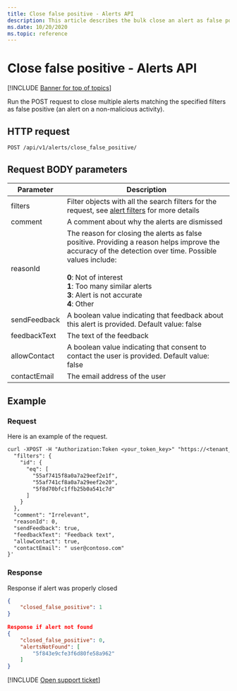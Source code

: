 ```yaml
---
title: Close false positive - Alerts API
description: This article describes the bulk close an alert as false positive request in Cloud App Security's Alerts API.
ms.date: 10/20/2020
ms.topic: reference
---
```

# Close false positive - Alerts API

[!INCLUDE [Banner for top of topics](includes/banner.md)]

Run the POST request to close multiple alerts matching the specified filters as false positive (an alert on a non-malicious activity).

## HTTP request

```rest
POST /api/v1/alerts/close_false_positive/
```

## Request BODY parameters

| Parameter | Description |
| --- | --- |
| filters | Filter objects with all the search filters for the request, see [alert filters](api-alerts.md#filters) for more details |
| comment | A comment about why the alerts are dismissed |
| reasonId | The reason for closing the alerts as false positive. Providing a reason helps improve the accuracy of the detection over time. Possible values include:<br /><br />**0**: Not of interest<br />**1**: Too many similar alerts<br />**3**: Alert is not accurate<br />**4**: Other |
| sendFeedback | A boolean value indicating that feedback about this alert is provided. Default value: false |
| feedbackText | The text of the feedback |
| allowContact | A boolean value indicating that consent to contact the user is provided. Default value: false |
| contactEmail | The email address of the user |

## Example

### Request

Here is an example of the request.

```rest
curl -XPOST -H "Authorization:Token <your_token_key>" "https://<tenant_id>.<tenant_region>.contoso.com/api/v1/alerts/close_false_positive/" -d '{
  "filters": {
    "id": {
      "eq": [
        "55af7415f8a0a7a29eef2e1f",
        "55af741cf8a0a7a29eef2e20",
        "5f8d70bfc1ffb25b0a541c7d"
      ]
    }
  },
  "comment": "Irrelevant",
  "reasonId": 0,
  "sendFeedback": true,
  "feedbackText": "Feedback text",
  "allowContact": true,
  "contactEmail": " user@contoso.com"
}'
```

### Response

Response if alert was properly closed

```json
{
    "closed_false_positive": 1
}
 
Response if alert not found
{
    "closed_false_positive": 0,
    "alertsNotFound": [
        "5f843e9cfe3f6d80fe58a962"
    ]
}
```

[!INCLUDE [Open support ticket](includes/support.md)]

